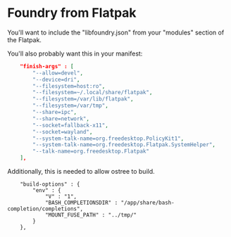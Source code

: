 # Foundry from Flatpak

You'll want to include the "libfoundry.json" from your "modules" section of the Flatpak.

You'll also probably want this in your manifest:

```json
    "finish-args" : [
        "--allow=devel",
        "--device=dri",
        "--filesystem=host:ro",
        "--filesystem=~/.local/share/flatpak",
        "--filesystem=/var/lib/flatpak",
        "--filesystem=/var/tmp",
        "--share=ipc",
        "--share=network",
        "--socket=fallback-x11",
        "--socket=wayland",
        "--system-talk-name=org.freedesktop.PolicyKit1",
        "--system-talk-name=org.freedesktop.Flatpak.SystemHelper",
        "--talk-name=org.freedesktop.Flatpak"
    ],
```

Additionally, this is needed to allow ostree to build.

```
    "build-options" : {
        "env" : {
            "V" : "1",
            "BASH_COMPLETIONSDIR" : "/app/share/bash-completion/completions",
            "MOUNT_FUSE_PATH" : "../tmp/"
        }
    },
```
